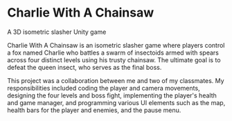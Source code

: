 # Charlie With A Chainsaw
 A 3D isometric slasher Unity game
 
 Charlie With A Chainsaw is an isometric slasher game where players control a fox named Charlie 
 who battles a swarm of insectoids armed with spears across four distinct levels using his trusty chainsaw. 
 The ultimate goal is to defeat the queen insect, who serves as the final boss. 
 
 This project was a collaboration between me and two of my classmates. My responsibilities included coding the player and camera movements, 
 designing the four levels and boss fight, implementing the player's health and game manager, and programming various UI elements such as the map, 
 health bars for the player and enemies, and the pause menu.
